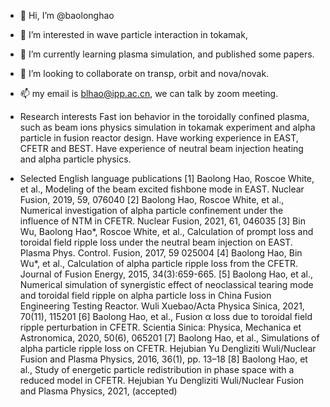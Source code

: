 - 👋 Hi, I’m @baolonghao
- 👀 I’m interested in wave particle interaction in tokamak, 
- 🌱 I’m currently learning plasma simulation, and published some papers.
- 💞️ I’m looking to collaborate on transp, orbit and nova/novak.
- 📫 my email is blhao@ipp.ac.cn, we can talk by zoom meeting.
- Research interests
Fast ion behavior in the toroidally confined plasma, such as beam ions physics simulation in tokamak experiment and alpha particle in fusion reactor design. Have working experience in EAST, CFETR and BEST. 
Have experience of neutral beam injection heating and alpha particle physics.

- Selected English language publications
[1] Baolong Hao, Roscoe White, et al., Modeling of the beam excited fishbone mode in EAST. Nuclear Fusion, 2019, 59, 076040
[2] Baolong Hao, Roscoe White, et al., Numerical investigation of alpha particle confinement under the influence of NTM in CFETR. Nuclear Fusion, 2021, 61, 046035
[3] Bin Wu, Baolong Hao*, Roscoe White, et al., Calculation of prompt loss and toroidal field ripple loss under the neutral beam injection on EAST. Plasma Phys. Control. Fusion, 2017, 59 025004
[4] Baolong Hao, Bin Wu*, et al., Calculation of alpha particle ripple loss from the CFETR. Journal of Fusion Energy, 2015, 34(3):659-665.
[5] Baolong Hao, et al., Numerical simulation of synergistic effect of neoclassical tearing mode and toroidal field ripple on alpha particle loss in China Fusion Engineering Testing Reactor. Wuli Xuebao/Acta Physica Sinica, 2021, 70(11), 115201
[6] Baolong Hao, et al., Fusion α loss due to toroidal field ripple perturbation in CFETR. Scientia Sinica: Physica, Mechanica et Astronomica, 2020, 50(6), 065201
[7] Baolong Hao, et al., Simulations of alpha particle ripple loss on CFETR. Hejubian Yu Dengliziti Wuli/Nuclear Fusion and Plasma Physics, 2016, 36(1), pp. 13–18 
[8] Baolong Hao, et al., Study of energetic particle redistribution in phase space with a reduced model in CFETR. Hejubian Yu Dengliziti Wuli/Nuclear Fusion and Plasma Physics, 2021, (accepted)

<!---
baolonghao/baolonghao is a ✨ special ✨ repository because its `README.md` (this file) appears on your GitHub profile.
You can click the Preview link to take a look at your changes.
--->
